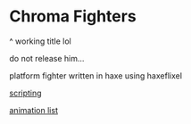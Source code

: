 # Chroma Fighters
^ working title lol

do not release him...

platform fighter written in haxe using haxeflixel

[scripting](https://github.com/LeotomasMC/chroma-fighters/blob/main/mods/scripting.txt)

[animation list](https://github.com/LeotomasMC/chroma-fighters/blob/main/animations.txt)
